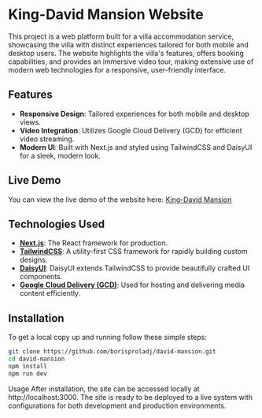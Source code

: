 # King-David Mansion Website

This project is a web platform built for a villa accommodation service, showcasing the villa with distinct experiences tailored for both mobile and desktop users. The website highlights the villa's features, offers booking capabilities, and provides an immersive video tour, making extensive use of modern web technologies for a responsive, user-friendly interface.

## Features

- **Responsive Design**: Tailored experiences for both mobile and desktop views.
- **Video Integration**: Utilizes Google Cloud Delivery (GCD) for efficient video streaming.
- **Modern UI**: Built with Next.js and styled using TailwindCSS and DaisyUI for a sleek, modern look.

## Live Demo

You can view the live demo of the website here: [King-David Mansion](http://www.villa-bs.co.il)

## Technologies Used

- **[Next.js](https://nextjs.org/)**: The React framework for production.
- **[TailwindCSS](https://tailwindcss.com/)**: A utility-first CSS framework for rapidly building custom designs.
- **[DaisyUI](https://daisyui.com/)**: DaisyUI extends TailwindCSS to provide beautifully crafted UI components.
- **[Google Cloud Delivery (GCD)](https://cloud.google.com/)**: Used for hosting and delivering media content efficiently.

## Installation

To get a local copy up and running follow these simple steps:

```bash
git clone https://github.com/borisproladj/david-mansion.git
cd david-mansion
npm install
npm run dev
```
Usage
After installation, the site can be accessed locally at http://localhost:3000. The site is ready to be deployed to a live system with configurations for both development and production environments.
